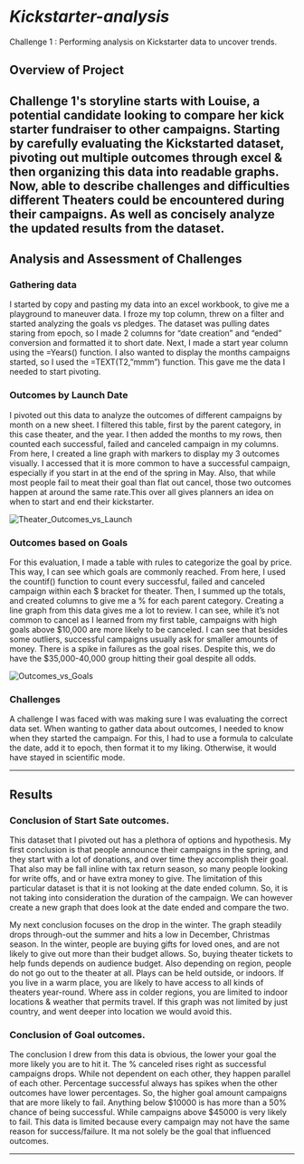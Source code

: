 # ***Kickstarter-analysis***
Challenge 1 : Performing analysis on Kickstarter data to uncover trends.

## **Overview of Project**

Challenge 1's storyline starts with Louise, a potential candidate looking to compare her kick starter fundraiser to other campaigns. Starting by carefully evaluating the Kickstarted dataset, pivoting out multiple outcomes through excel & then organizing this data into readable graphs. Now, able to describe challenges and difficulties different Theaters could be encountered during their campaigns. As well as concisely analyze the updated results from the dataset.  
------------------------------------------------------------------------------------------------------------------------------------------------------------------------------
## Analysis and Assessment of Challenges
### Gathering data


  I started by copy and pasting my data into an excel workbook, to give me a playground to maneuver data. I froze my top column, threw on a filter and started analyzing the goals vs pledges. The dataset was pulling dates staring from epoch, so I made 2 columns for “date creation” and “ended” conversion and formatted it to short date. Next, I made a start year column using the =Years() function. I also wanted to display the months campaigns started, so I used the =TEXT(T2,”mmm”) function. This gave me the data I needed to start pivoting. 

### Outcomes by Launch Date

  I pivoted out this data to analyze the outcomes of different campaigns by month on a new sheet. I filtered this table, first by the parent category, in this case theater, and the year. I then added the months to my rows, then counted each successful, failed and canceled campaign in my columns. From here, I created a line graph with markers to display my 3 outcomes visually. I accessed that it is more common to have a successful campaign, especially if you start in at the end of the spring in May. Also, that while most people fail to meat their goal than flat out cancel, those two outcomes happen at around the same rate.This over all gives planners an idea on when to start and end their kickstarter. 

![Theater_Outcomes_vs_Launch](https://user-images.githubusercontent.com/96705257/147432759-1e004d9c-01c2-4db1-995c-f048487d041d.png)

### Outcomes based on Goals

  For this evaluation, I made a table with rules to categorize the goal by price. This way, I can see which goals are commonly reached. From here, I used the countif() function to count every successful, failed and canceled campaign within each $ bracket for theater. Then, I summed up the totals, and created columns to give me a % for each parent category. Creating a line graph from this data gives me a lot to review. I can see, while it’s not common to cancel as I learned from my first table, campaigns with high goals above $10,000 are more likely to be canceled. I can see that besides some outliers, successful campaigns usually ask for smaller amounts of money. There is a spike in failures as the goal rises. Despite this, we do have the $35,000-40,000 group hitting their goal despite all odds. 
  
![Outcomes_vs_Goals](https://user-images.githubusercontent.com/96705257/147433056-f3728015-a769-4886-a93f-0b6116f30bbd.png)

### Challenges

  A challenge I was faced with was making sure I was evaluating the correct data set. When wanting to gather data about outcomes, I needed to know when they started the campaign. For this, I had to use a formula to calculate the date, add it to epoch, then format it to my liking. Otherwise, it would have stayed in scientific mode. 

------------------------------------------------------------------------------------------------------------------------------------------------------------------------------
## Results

### Conclusion of Start Sate outcomes.
  This dataset that I pivoted out has a plethora of options and hypothesis. My first conclusion is that people announce their campaigns in the spring, and they start with a lot of donations, and over time they accomplish their goal. That also may be fall inline with tax return season, so many people looking for write offs, and or have extra money to give. The limitation of this particular dataset is that it is not looking at the date ended column. So, it is not taking into consideration the duration of the campaign. We can however create a new graph that does look at the date ended and compare the two.

  My next conclusion focuses on the drop in the winter. The graph steadily drops through-out the summer and hits a low in December, Christmas season. In the winter, people are buying gifts for loved ones, and are not likely to give out more than their budget allows. So, buying theater tickets to help funds depends on audience budget. Also depending on region, people do not go out to the theater at all. Plays can be held outside, or indoors. If you live in a warm place, you are likely to have access to all kinds of theaters year-round. Where ass in colder regions, you are limited to indoor locations & weather that permits travel. If this graph was not limited by just country, and went deeper into location we would avoid this. 
### Conclusion of Goal outcomes.

The conclusion I drew from this data is obvious, the lower your goal the more likely you are to hit it. The % canceled rises right as successful campaigns drops. While not dependent on each other, they happen parallel of each other.  Percentage successful always has spikes when the other outcomes have lower percentages. So, the higher goal amount campaigns that are more likely to fail. Anything below $10000 is has more than a 50% chance of being successful. While campaigns above $45000 is very likely to fail. This data is limited because every campaign may not have the same reason for success/failure. It ma not solely be the goal that influenced outcomes.

---------------------------------------------------------------------------------------------------------------------------------------------------------------------------


